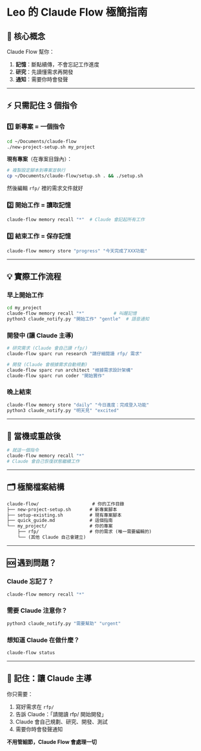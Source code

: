 # Leo 的 Claude Flow 極簡指南

## 🎯 核心概念

Claude Flow 幫你：

1. **記憶**：斷點續傳，不會忘記工作進度
2. **研究**：先讀懂需求再開發
3. **通知**：需要你時會發聲

---

## ⚡ 只需記住 3 個指令

### 1️⃣ 新專案 = 一個指令

```bash
cd ~/Documents/claude-flow
./new-project-setup.sh my_project
```

**現有專案**（在專案目錄內）：
```bash
# 複製設定腳本到專案並執行
cp ~/Documents/claude-flow/setup.sh . && ./setup.sh
```

然後編輯 `rfp/` 裡的需求文件就好

### 2️⃣ 開始工作 = 讀取記憶

```bash
claude-flow memory recall "*"  # Claude 會記起所有工作
```

### 3️⃣ 結束工作 = 保存記憶  

```bash
claude-flow memory store "progress" "今天完成了XXX功能"
```

---

## 💡 實際工作流程

### 早上開始工作

```bash
cd my_project
claude-flow memory recall "*"           # 叫醒記憶
python3 claude_notify.py "開始工作" "gentle"  # 語音通知
```

### 開發中 (讓 Claude 主導)

```bash
# 研究需求 (Claude 會自己讀 rfp/)
claude-flow sparc run research "請仔細閱讀 rfp/ 需求"

# 開發 (Claude 會根據需求自動規劃)
claude-flow sparc run architect "根據需求設計架構"
claude-flow sparc run coder "開始實作"
```

### 晚上結束

```bash
claude-flow memory store "daily" "今日進度：完成登入功能"
python3 claude_notify.py "明天見" "excited"
```

---

## 🔄 當機或重啟後

```bash
# 就這一個指令
claude-flow memory recall "*"
# Claude 會自己恢復狀態繼續工作
```

---

## 🗂 極簡檔案結構

```txt
claude-flow/                    # 你的工作目錄
├── new-project-setup.sh       # 新專案腳本
├── setup-existing.sh          # 現有專案腳本
├── quick_guide.md             # 這個指南
└── my_project/                # 你的專案
    ├── rfp/                   # 你的需求 (唯一需要編輯的)
    └── (其他 Claude 自己會建立)
```

---

## 🆘 遇到問題？

### Claude 忘記了？

```bash
claude-flow memory recall "*"
```

### 需要 Claude 注意你？

```bash
python3 claude_notify.py "需要幫助" "urgent"
```

### 想知道 Claude 在做什麼？

```bash
claude-flow status
```

---

## 📌 記住：讓 Claude 主導

你只需要：

1. 寫好需求在 `rfp/`
2. 告訴 Claude：「請閱讀 rfp/ 開始開發」
3. Claude 會自己規劃、研究、開發、測試
4. 需要你時會發聲通知

**不用管細節，Claude Flow 會處理一切**
